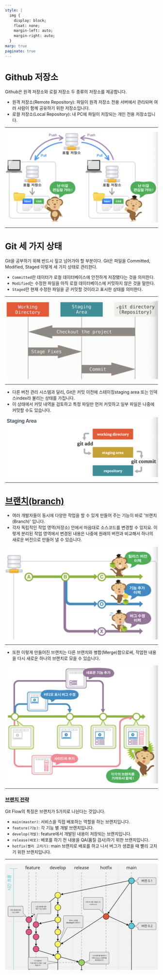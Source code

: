 ```yaml
---
style: |
  img {
    display: block;
    float: none;
    margin-left: auto;
    margin-right: auto;
  }
marp: true
paginate: true
---
```

# Github 저장소 
Github은 원격 저장소와 로컬 저장소 두 종류의 저장소를 제공합니다.

- 원격 저장소(Remote Repository): 파일이 원격 저장소 전용 서버에서 관리되며 여러 사람이 함께 공유하기 위한 저장소입니다.
- 로컬 저장소(Local Repository): 내 PC에 파일이 저장되는 개인 전용 저장소입니다.

---
![w:1000](./img/github/image.png)

---
# Git 세 가지 상태
Git을 공부하기 위해 반드시 짚고 넘어가야 할 부분이다. Git은 파일을 Committed, Modified, Staged 이렇게 세 가지 상태로 관리한다.

- `Committed`란 데이터가 로컬 데이터베이스에 안전하게 저장됐다는 것을 의미한다.
- `Modified`는 수정한 파일을 아직 로컬 데이터베이스에 커밋하지 않은 것을 말한다.
- `Staged`란 현재 수정한 파일을 곧 커밋할 것이라고 표시한 상태를 의미한다.

---
![w:1000](./img/github/image-1.png)

---
- 다른 버전 관리 시스템과 달리, Git은 커밋 이전에 스테이징staging area 또는 인덱스index라 불리는 상태를 가집니다. 
- 이 상태에서 커밋 내역을 검토하고 특정 파일만 먼저 커밋하고 일부 파일은 나중에 커밋할 수도 있습니다.

![bg right:50% w:600](./img/github/image-2.png)

---
# [브랜치(branch)](https://backlog.com/git-tutorial/kr/stepup/stepup1_1.html)
- 여러 개발자들이 동시에 다양한 작업을 할 수 있게 만들어 주는 기능이 바로 '브랜치(Branch)' 입니다. 
- 각자 독립적인 작업 영역(저장소) 안에서 마음대로 소스코드를 변경할 수 있지요. 이렇게 분리된 작업 영역에서 변경된 내용은 나중에 원래의 버전과 비교해서 하나의 새로운 버전으로 만들어 낼 수 있습니다.

![bg right:50% w:600](./img/github/image-3.png)

---
- 또한 이렇게 만들어진 브랜치는 다른 브랜치와 병합(Merge)함으로써, 작업한 내용을 다시 새로운 하나의 브랜치로 모을 수 있습니다.

![bg right:50% w:600](./img/github/image-4.png)

---
### [브랜치 전략](https://nohack.tistory.com/18) 
Git Flow의 특징은 브랜치가 5가지로 나뉜다는 것입니다.

- `main(master)`: 서비스을 직접 배포하는 역할을 하는 브랜치입니다.
- `feature(기능)`: 각 기능 별 개발 브랜치입니다.
- `develop(개발)`: feature에서 개발된 내용이 저장되는 브랜치입니다.
- `release(배포)`: 배포를 하기 전 내용을 QA(품질 검사)하기 위한 브랜치입니다.
- `hotfix(빨리 고치기)`: main 브랜치로 배포를 하고 나서 버그가 생겼을 때 빨리 고치기 위한 브랜치입니다.

---
![w:900](./img/github/image-5.png)





